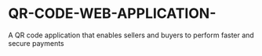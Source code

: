 # QR-CODE-WEB-APPLICATION-
A QR code application that enables sellers and buyers to perform faster and secure payments
